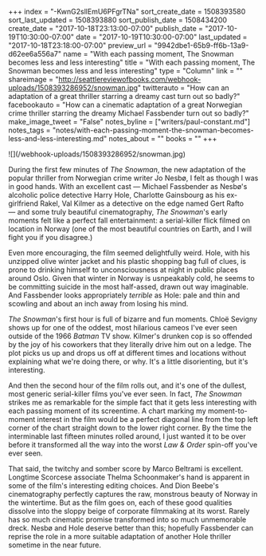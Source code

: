 +++
index = "-KwnG2sllEmU6PFgrTNa"
sort_create_date = 1508393580
sort_last_updated = 1508393880
sort_publish_date = 1508434200
create_date = "2017-10-18T23:13:00-07:00"
publish_date = "2017-10-19T10:30:00-07:00"
date = "2017-10-19T10:30:00-07:00"
last_updated = "2017-10-18T23:18:00-07:00"
preview_url = "9942dbe1-65b9-ff6b-13a9-d62ee6a556a7"
name = "With each passing moment, The Snowman becomes less and less interesting"
title = "With each passing moment, The Snowman becomes less and less interesting"
type = "Column"
link = ""
shareimage = "http://seattlereviewofbooks.com/webhook-uploads/1508393286952/snowman.jpg"
twitterauto = "How can an adaptation of a great thriller starring a dreamy cast turn out so badly?"
facebookauto = "How can a cinematic adaptation of a great Norwegian crime thriller starring the dreamy Michael Fassbender turn out so badly?"
make_image_tweet = "False"
notes_byline = ["writers/paul-constant.md"]
notes_tags = "notes/with-each-passing-moment-the-snowman-becomes-less-and-less-interesting.md"
notes_about = ""
books = ""
+++
<p class="image">![](/webhook-uploads/1508393286952/snowman.jpg)</p>

During the first few minutes of *The Snowman*, the new adaptation of the popular thriller from Norwegian crime writer Jo Nesbø, I felt as though I was in good hands. With an excellent cast — Michael Fassbender as Nesbø's alcoholic police detective Harry Hole, Charlotte Gainsbourg as his ex-girlfriend Rakel, Val Kilmer as a detective on the edge named Gert Rafto — and some truly beautiful cinematography, *The Snowman*'s early moments felt like a perfect fall entertainment: a serial-killer flick filmed on location in Norway (one of the most beautiful countries on Earth, and I will fight you if you disagree.)

Even more encouraging, the film seemed delightfully weird. Hole, with his unzipped olive winter jacket and his plastic shopping bag full of clues, is prone to drinking himself to unconsciousness at night in public places around Oslo. Given that winter in Norway is usnpeakably cold, he seems to be committing suicide in the most half-assed, drawn out way imaginable. And Fassbender looks appropriately *terrible* as Hole: pale and thin and scowling and about an inch away from losing his mind.

*The Snowman*'s first hour is full of bizarre and fun moments. Chloë Sevigny shows up for one of the oddest, most hilarious cameos I've ever seen outside of the 1966 *Batman* TV show. Kilmer's drunken cop is so offended by the joy of his coworkers that they literally drive him out on a ledge. The plot picks us up and drops us off at different times and locations without explaining what we're doing there, or why. It's a little disorienting, but it's interesting.

And then the second hour of the film rolls out, and it's one of the dullest, most generic serial-killer films you've ever seen. In fact, *The Snowman* strikes me as remarkable for the simple fact that it gets less interesting with each passing moment of its screentime. A chart marking my moment-to-moment interest in the film would be a perfect diagonal line from the top left corner of the chart straight down to the lower right corner. By the time the interminable last fifteen minutes rolled around, I just wanted it to be over before it transformed all the way into the worst *Law & Order* spin-off you've ever seen.

That said, the twitchy and somber score by Marco Beltrami is excellent. Longtime Scorcese associate Thelma Schoonmaker's hand is apparent in some of the film's interesting editing choices. And Dion Beebe's cinematography perfectly captures the raw, monstrous beauty of Norway in the wintertime. But as the film goes on, each of these good qualities dissolve into the sloppy beige of corporate filmmaking at its worst. Rarely has so much cinematic promise transformed into so much unmemorable dreck. Nesbø and Hole deserve better than this; hopefully Fassbender can reprise the role in a more suitable adaptation of another Hole thriller sometime in the near future.